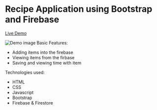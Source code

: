 # Recipe Application using Bootstrap and Firebase

<a href="">Live Demo</a>

<img src="" alt="Demo image"/>
Basic Features:
 
- Adding items into the firebase
- Viewing items from the firbase
- Saving and viewing time with item

Technologies used:

- HTML
- CSS
- Javascript
- Bootstrap
- Firebase & Firestore

